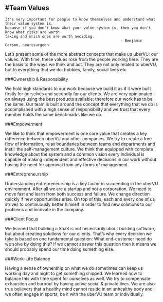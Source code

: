 #Team Values
---

    It's very important for people to know themselves and understand what their value system is,
    because if you don't know what your value system is, then you don't know what risks are worth 
    taking and which ones are worth avoiding.
                                                         - Benjamin Carson, neurosurgeon



Let’s present some of the more abstract concepts that make up uberVU: our values. With time, these values rose from the people working here. They are the basis to the ways we think and act. They are not only related to uberVU, but to everything that we do: hobbies, family, social lives etc.

###Ownership & Responsibility

We hold high standards to our work because we build it as if it were built firstly for ourselves and secondly for our clients. We are very opinionated on always using the best products available; therefore our work has to be the same. Our team is built around the concept that everything that we do is accomplished with a high sense of responsibility and we trust that every member holds the same benchmarks like we do.

###Empowerment

We like to think that empowerment is one core value that creates a key difference between uberVU and other companies. We try to create a free flow of information, relax boundaries between teams and departments and instill the self-management culture. We think that equipped with complete knowledge about the system and a common vision every individual is capable of making independent and effective decisions in our work without having the need for approval from any forms of management. 

###Entrepreneurship

Understanding entrepreneurship is a key factor in succeeding in the uberVU environment. After all we are a startup and not a corporation. We need to move fast and learn from both success and failure. We change direction quickly if new opportunities arise. On top of this, each and every one of us strives to continuously better himself in order to find new solutions to our problems and innovate in the company.

###Client Focus

We learned that building a SaaS is not necessarily about building software, but about creating solutions for our clients. That’s why every decision we take is based on one fundamental question: What end-customer need do we solve by doing this? If we cannot answer this question then it means we should probably spend our time doing something else.


###Work-Life Balance

Having a sense of ownership on what we do sometimes can keep us working day and night to get something shipped. We learned how to balance this with time spent for ourselves as well. We try to compensate exhaustion and burnout  by having active social & private lives. We are also true believers that a healthy mind cannot reside in an unhealthy body and we often engage in sports, be it with the uberVU team or individually.
